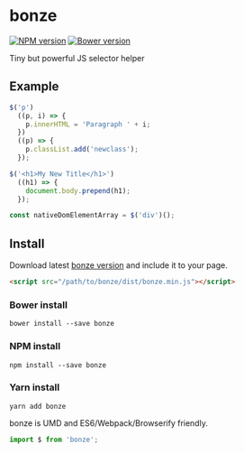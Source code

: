 # bonze

[![NPM version](https://badge.fury.io/js/bonze.svg)](http://badge.fury.io/js/bonze)
[![Bower version](https://badge.fury.io/bo/bonze.svg)](http://badge.fury.io/bo/bonze)

Tiny but powerful JS selector helper

## Example

```javascript
$('p')
  ((p, i) => {
    p.innerHTML = 'Paragraph ' + i;
  })
  ((p) => {
    p.classList.add('newclass');
  });

$('<h1>My New Title</h1>')
  ((h1) => {
    document.body.prepend(h1);
  });

const nativeDomElementArray = $('div')();
```

## Install

Download latest [bonze version](http://jaysalvat.github.io/bonze/releases/latest/bonze.zip) and include it to your page.

```html
<script src="/path/to/bonze/dist/bonze.min.js"></script>
```

### Bower install

    bower install --save bonze

### NPM install

    npm install --save bonze

### Yarn install

    yarn add bonze

bonze is UMD and ES6/Webpack/Browserify friendly.

```javascript
import $ from 'bonze';
```
